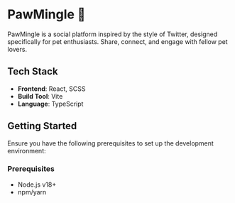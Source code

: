 # PawMingle 🐾

PawMingle is a social platform inspired by the style of Twitter, designed specifically for pet enthusiasts. Share, connect, and engage with fellow pet lovers.

## Tech Stack

- **Frontend**: React, SCSS
- **Build Tool**: Vite
- **Language**: TypeScript

## Getting Started

Ensure you have the following prerequisites to set up the development environment:

### Prerequisites

- Node.js v18+
- npm/yarn
